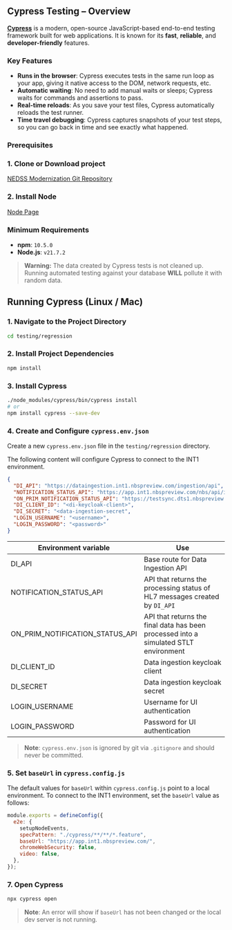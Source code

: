 ## Cypress Testing – Overview

**[Cypress](https://www.cypress.io/)** is a modern, open-source JavaScript-based end-to-end testing framework built for web applications. It is known for its **fast**, **reliable**, and **developer-friendly** features.

### Key Features

- **Runs in the browser**: Cypress executes tests in the same run loop as your app, giving it native access to the DOM, network requests, etc.
- **Automatic waiting**: No need to add manual waits or sleeps; Cypress waits for commands and assertions to pass.
- **Real-time reloads**: As you save your test files, Cypress automatically reloads the test runner.
- **Time travel debugging**: Cypress captures snapshots of your test steps, so you can go back in time and see exactly what happened.


### Prerequisites

### 1. Clone or Download project
[NEDSS Modernization Git Repository](https://github.com/CDCgov/NEDSS-Modernization)

### 2. Install Node
[Node Page](https://nodejs.org/en)

### Minimum Requirements
- **npm**: `10.5.0`
- **Node.js**: `v21.7.2`

> **Warning:** The data created by Cypress tests is not cleaned up. Running automated testing against your database **WILL** pollute it with random data.



## Running Cypress (Linux / Mac)
### 1. Navigate to the Project Directory

```bash
cd testing/regression
```

### 2. Install Project Dependencies

```bash
npm install
```

### 3. Install Cypress

```bash
./node_modules/cypress/bin/cypress install
# or
npm install cypress --save-dev
```

### 4. Create and Configure `cypress.env.json`
Create a new `cypress.env.json` file in the `testing/regression` directory.

The following content will configure Cypress to connect to the INT1 environment.

```json
{
  "DI_API": "https://dataingestion.int1.nbspreview.com/ingestion/api",
  "NOTIFICATION_STATUS_API": "https://app.int1.nbspreview.com/nbs/api/investigations/uid/notifications/transport/status",
  "ON_PRIM_NOTIFICATION_STATUS_API": "https://testsync.dts1.nbspreview.com/notifications/uid/status",
  "DI_CLIENT_ID": "<di-keycloak-client>",
  "DI_SECRET": "<data-ingestion-secret",
  "LOGIN_USERNAME": "<username>",
  "LOGIN_PASSWORD": "<password>"
}
```

|Environment variable|Use|
|-----|-----|
|DI_API| Base route for Data Ingestion API|
|NOTIFICATION_STATUS_API|API that returns the processing status of HL7 messages created by `DI_API`|
|ON_PRIM_NOTIFICATION_STATUS_API|API that returns the final data has been processed into a simulated STLT environment|
|DI_CLIENT_ID| Data ingestion keycloak client|
|DI_SECRET | Data ingestion keycloak secret|
|LOGIN_USERNAME| Username for UI authentication|
|LOGIN_PASSWORD| Password for UI authentication|

> **Note**: `cypress.env.json` is ignored by git via `.gitignore` and should never be committed.

### 5. Set `baseUrl` in `cypress.config.js`
The default values for `baseUrl` within `cypress.config.js` point to a local environment. To connect to the INT1 environment, set the `baseUrl` value as follows:
```js
module.exports = defineConfig({
  e2e: {
    setupNodeEvents,
    specPattern: "./cypress/**/**/*.feature",
    baseUrl: "https://app.int1.nbspreview.com/",
    chromeWebSecurity: false,
    video: false,
  },
});
```

### 7. Open Cypress

```bash
npx cypress open
```

> **Note**: An error will show if `baseUrl` has not been changed or the local dev server is not running.